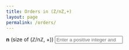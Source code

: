 ```yaml
---
title: Orders in (Z/nZ,+)
layout: page
permalink: /orders/
---
```


<label for="nInput"><strong>n</strong> (size of (ℤ/nℤ, +))</label>
<input id="nInput" type="number" min="1" step="1" placeholder="Enter a positive integer and press Enter" />
<pre id="out" style="white-space:pre-wrap;line-height:1.4;margin-top:1rem"></pre>

<script>
  function gcd(a, b) {
    a = Math.abs(a); b = Math.abs(b);
    while (b !== 0) { const t = b; b = a % b; a = t; }
    return a;
  }
  function computeOrders(n) {
    // sets[d] = elements whose additive order is d
    const sets = Array.from({ length: n + 1 }, () => []);
    sets[1].push(0); // 0 has order 1 in (ℤ/nℤ, +)
    for (let i = 1; i < n; i++) {
      const ord = n / gcd(i, n);   // order(i) = n / gcd(i,n)
      sets[ord].push(i);
    }
    return sets;
  }
  function render(sets) {
    let lines = [];
    let count = 0;
    for (let ord = 1; ord < sets.length; ord++) {
      if (sets[ord].length) {
        count++;
        lines.push(`order ${ord}: [${sets[ord].join(", ")}]`);
      }
    }
    lines.push(`\nNumber of distinct orders (divisors of n): ${count}`);
    return lines.join("\n");
  }
  const nInput = document.getElementById("nInput");
  const out = document.getElementById("out");

  nInput.addEventListener("keydown", (e) => {
    if (e.key !== "Enter") return;
    const n = parseInt(nInput.value, 10);
    if (!Number.isInteger(n) || n < 1) {
      out.textContent = "Please enter a positive integer n ≥ 1.";
      return;
    }
    const sets = computeOrders(n);
    out.textContent = render(sets);
  });
</script>
